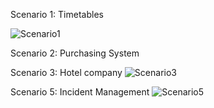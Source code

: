 Scenario 1: Timetables

![Scenario1](https://github.com/nisia289/INRE-UAL--Blanco---2023-/blob/main/LAB0/diagram1.png)



Scenario 2: Purchasing System 
<!-- tutaj zadanie 2 -->


Scenario 3: Hotel company 
![Scenario3](https://github.com/nisia289/INRE-UAL--Blanco---2023-/blob/main/LAB0/theImageOfScenario3Hotel.png)



<!-- tutaj zadanie 4 -->


Scenario 5: Incident Management 
![Scenario5](https://github.com/nisia289/INRE-UAL--Blanco---2023-/blob/main/LAB0/diagram5.png)






